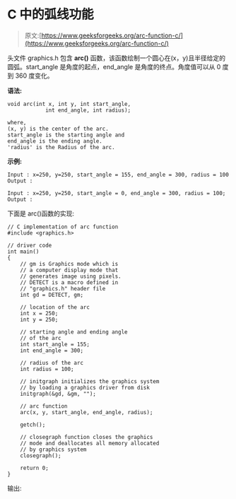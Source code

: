 # C 中的弧线功能

> 原文:[https://www.geeksforgeeks.org/arc-function-c/](https://www.geeksforgeeks.org/arc-function-c/)

头文件 graphics.h 包含 **arc()** 函数，该函数绘制一个圆心在(x，y)且半径给定的圆弧。start_angle 是角度的起点，end_angle 是角度的终点。角度值可以从 0 度到 360 度变化。

**语法:**

```
void arc(int x, int y, int start_angle,
            int end_angle, int radius);

where,
(x, y) is the center of the arc.
start_angle is the starting angle and 
end_angle is the ending angle.
'radius' is the Radius of the arc.

```

**示例:**

```
Input : x=250, y=250, start_angle = 155, end_angle = 300, radius = 100
Output :

Input : x=250, y=250, start_angle = 0, end_angle = 300, radius = 100;
Output :

```

下面是 arc()函数的实现:

```
// C implementation of arc function
#include <graphics.h>

// driver code
int main()
{
    // gm is Graphics mode which is
    // a computer display mode that
    // generates image using pixels.
    // DETECT is a macro defined in
    // "graphics.h" header file
    int gd = DETECT, gm;

    // location of the arc
    int x = 250;
    int y = 250;

    // starting angle and ending angle
    // of the arc
    int start_angle = 155;
    int end_angle = 300;

    // radius of the arc
    int radius = 100;

    // initgraph initializes the graphics system
    // by loading a graphics driver from disk
    initgraph(&gd, &gm, "");

    // arc function
    arc(x, y, start_angle, end_angle, radius);

    getch();

    // closegraph function closes the graphics
    // mode and deallocates all memory allocated
    // by graphics system
    closegraph();

    return 0;
}
```

输出: